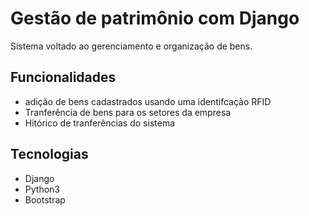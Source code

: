 # Gestão de patrimônio com Django

Sistema voltado ao gerenciamento e organização de bens.

## Funcionalidades 

* adição de bens cadastrados usando uma identifcação RFID
* Tranferência de bens para os setores da empresa
* Hitórico de tranferências do sistema 

## Tecnologias 
* Django
* Python3 
* Bootstrap
